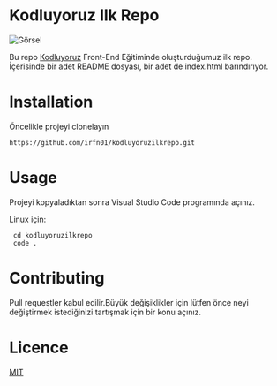 # Kodluyoruz Ilk Repo

![Görsel](https://user-images.githubusercontent.com/1058760/221383576-650e6a68-3aef-45d8-a76b-303e610e86ee.png)


Bu repo [Kodluyoruz](https://kodluyoruz.org/) Front-End Eğitiminde oluşturduğumuz ilk repo. İçerisinde bir adet README dosyası, bir adet de index.html barındırıyor.

# Installation

Öncelikle projeyi clonelayın
 
 ```
 https://github.com/irfn01/kodluyoruzilkrepo.git
 ```
 # Usage

 Projeyi kopyaladıktan sonra Visual Studio Code programında açınız.

 Linux için:
```
 cd kodluyoruzilkrepo
 code .
 ```

 # Contributing

 Pull requestler kabul edilir.Büyük değişiklikler için lütfen önce neyi değiştirmek istediğinizi tartışmak için bir konu açınız.

 # Licence 

 [MIT](/LICENSE)
